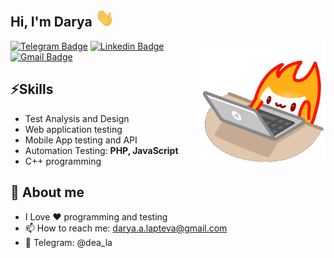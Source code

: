 <h2> Hi, I'm Darya <img src="https://github.com/dea-a/dea-a/blob/main/Gif/Hi.gif?raw=true" width="30px"> </h2>

<img align='right' src='https://github.com/dea-a/dea-a/blob/main/Gif/computer_animated_sticker.gif?raw=true' width="200px">

[![Telegram Badge](https://img.shields.io/badge/-@dea_la-1ca0f1?style=flat-square&labelColor=1ca0f1&logo=telegram&logoColor=white&link=https://t.me/dea_la)](https://t.me/dea_la) 
[![Linkedin Badge](https://img.shields.io/badge/-Linkedin-blue?style=flat-square&logo=Linkedin&logoColor=white&link=https://linkedin.com/in/dlapteva)](https://linkedin.com/in/dlapteva)
[![Gmail Badge](https://img.shields.io/badge/-Gmail-c14438?style=flat-square&logo=Gmail&logoColor=white&link=mailto:darya.a.lapteva@gmail.com)](mailto:darya.a.lapteva@gmail.com)

## ⚡Skills
- Test Analysis and Design
- Web application testing
- Mobile App testing and API
- Automation Testing: **PHP, JavaScript**
- C++ programming

## 🌚 About me
- I Love ❤️ programming and testing
- 📫 How to reach me: darya.a.lapteva@gmail.com
- 📨 Telegram: @dea_la
